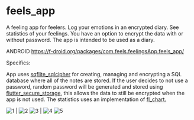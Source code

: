 # feels_app

A feeling app for feelers. Log your emotions in an encrypted diary. See statistics of your feelings. You have an option to encrypt the data with or without password. The app is intended to be used as a diary.

ANDROID https://f-droid.org/packages/com.feels.feelingsApp.feels_app/

Specifics:

App uses [sqflite_sqlcipher](https://pub.dev/packages/sqflite_sqlcipher) for creating, managing and encrypting a SQL database where all of the notes are stored. If the user decides to not use a password, random password will be generated and stored using [flutter_secure_storage](https://pub.dev/packages/flutter_secure_storage), this allows the data to still be encrypted when the app is not used. The statistics uses an implementation of [fl_chart. ](https://pub.dev/packages/fl_chart)


![1](https://github.com/seras42/feels_app/assets/109229384/c3d3f7ad-7439-4706-8414-7a411a1c589c) | ![2](https://github.com/seras42/feels_app/assets/109229384/3254f267-2e14-4f2d-bba3-e5f11bc640ac)
![3](https://github.com/seras42/feels_app/assets/109229384/428783c7-3df6-4b6f-8a1f-fe5b09ef0d63) | ![4](https://github.com/seras42/feels_app/assets/109229384/380bb6c9-2e12-4366-8fae-44e0c3c7ece0)
![5](https://github.com/seras42/feels_app/assets/109229384/2f5f209a-f627-43f3-ac36-a20bdf7a6443)
